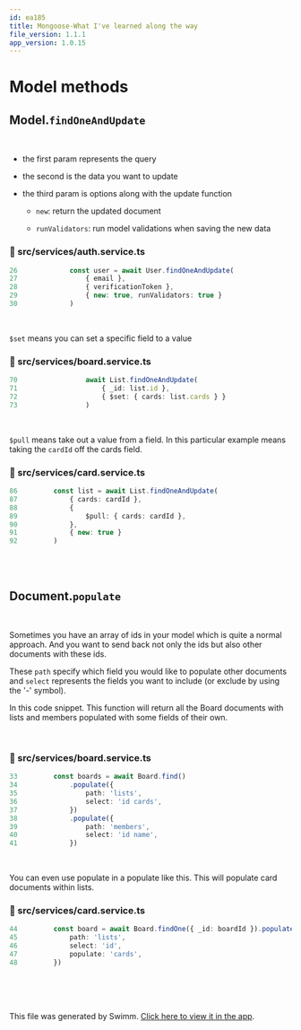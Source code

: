 ```yaml
---
id: ea185
title: Mongoose-What I've learned along the way
file_version: 1.1.1
app_version: 1.0.15
---
```


# Model methods

## Model.`findOneAndUpdate`<swm-token data-swm-token=":src/services/auth.service.ts:26:11:11:`        const user = await User.findOneAndUpdate(`"/>

<br/>

*   the first param represents the query
    
*   the second is the data you want to update
    
*   the third param is options along with the update function
    
    *   `new`<swm-token data-swm-token=":src/services/auth.service.ts:29:3:3:`            { new: true, runValidators: true }`"/>: return the updated document
        
    *   `runValidators`<swm-token data-swm-token=":src/services/auth.service.ts:29:9:9:`            { new: true, runValidators: true }`"/>: run model validations when saving the new data
<!-- NOTE-swimm-snippet: the lines below link your snippet to Swimm -->
### 📄 src/services/auth.service.ts
```typescript
26             const user = await User.findOneAndUpdate(
27                 { email },
28                 { verificationToken },
29                 { new: true, runValidators: true }
30             )
```

<br/>

`$set`<swm-token data-swm-token=":src/services/board.service.ts:72:3:4:`                { $set: { cards: list.cards } }`"/> means you can set a specific field to a value
<!-- NOTE-swimm-snippet: the lines below link your snippet to Swimm -->
### 📄 src/services/board.service.ts
```typescript
70                 await List.findOneAndUpdate(
71                     { _id: list.id },
72                     { $set: { cards: list.cards } }
73                 )
```

<br/>

`$pull`<swm-token data-swm-token=":src/services/card.service.ts:89:1:2:`            $pull: { cards: cardId },`"/> means take out a value from a field. In this particular example means taking the `cardId`<swm-token data-swm-token=":src/services/card.service.ts:89:10:10:`            $pull: { cards: cardId },`"/> off the cards field.
<!-- NOTE-swimm-snippet: the lines below link your snippet to Swimm -->
### 📄 src/services/card.service.ts
```typescript
86         const list = await List.findOneAndUpdate(
87             { cards: cardId },
88             {
89                 $pull: { cards: cardId },
90             },
91             { new: true }
92         )
```

<br/>

<br/>

## Document.`populate`<swm-token data-swm-token=":src/services/board.service.ts:34:2:2:`        .populate({`"/>

<br/>

Sometimes you have an array of ids in your model which is quite a normal approach. And you want to send back not only the ids but also other documents with these ids.

These `path`<swm-token data-swm-token=":src/services/board.service.ts:35:1:1:`            path: &#39;lists&#39;,`"/> specify which field you would like to populate other documents and `select`<swm-token data-swm-token=":src/services/board.service.ts:36:1:1:`            select: &#39;id cards&#39;,`"/> represents the fields you want to include (or exclude by using the '-' symbol).

In this code snippet. This function will return all the Board documents with lists and members populated with some fields of their own.

<!-- empty line --><br/>
<!-- NOTE-swimm-snippet: the lines below link your snippet to Swimm -->
### 📄 src/services/board.service.ts
```typescript
33         const boards = await Board.find()
34             .populate({
35                 path: 'lists',
36                 select: 'id cards',
37             })
38             .populate({
39                 path: 'members',
40                 select: 'id name',
41             })
```

<br/>

You can even use populate in a populate like this. This will populate card documents within lists.
<!-- NOTE-swimm-snippet: the lines below link your snippet to Swimm -->
### 📄 src/services/card.service.ts
```typescript
44         const board = await Board.findOne({ _id: boardId }).populate({
45             path: 'lists',
46             select: 'id',
47             populate: 'cards',
48         })
```

<br/>

<br/>

<br/>

This file was generated by Swimm. [Click here to view it in the app](https://app.swimm.io/repos/Z2l0aHViJTNBJTNBc2NydW0tdHJhY2tlci1iZSUzQSUzQWx1bGlhbjY2Ng==/docs/ea185).

